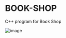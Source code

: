 # BOOK-SHOP
C++ program for Book Shop


![image](https://user-images.githubusercontent.com/84828275/172042797-1f6221ba-2a64-47d0-85da-cce457860551.png)
